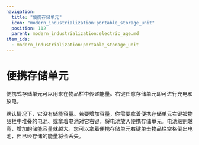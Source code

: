 ```yaml
---
navigation:
  title: "便携存储单元"
  icon: "modern_industrialization:portable_storage_unit"
  position: 112
  parent: modern_industrialization:electric_age.md
item_ids:
  - modern_industrialization:portable_storage_unit
---
```


# 便携存储单元

便携式存储单元可以用来在物品栏中传递能量。右键任意存储单元即可进行充电和放电。

<Recipe id="modern_industrialization:electric_age/battery/portable_storage_unit_asbl" />

默认情况下，它没有储能容量。若要增加容量，你需要拿着便携存储单元右键被物品栏中堆叠的电池、或拿着电池对它右键，将电池放入便携存储单元。电池级别越高，增加的储能容量就越大。您可以拿着便携存储单元右键单击物品栏空格倒出电池，但已经存储的能量将会丢失。

